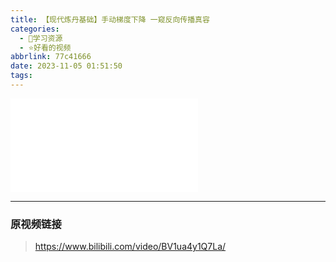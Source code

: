 ```yaml
---
title: 【现代炼丹基础】手动梯度下降 一窥反向传播真容
categories:
  - 🌙学习资源
  - ⭐好看的视频
abbrlink: 77c41666
date: 2023-11-05 01:51:50
tags:
---
```


<iframe src="//player.bilibili.com/player.html?aid=663118130&bvid=BV1ua4y1Q7La&cid=1321619998&p=1" scrolling="no" border="0" frameborder="no" framespacing="0" allowfullscreen="true"> </iframe>

<!--more-->

***

### 原视频链接

> <https://www.bilibili.com/video/BV1ua4y1Q7La/>
